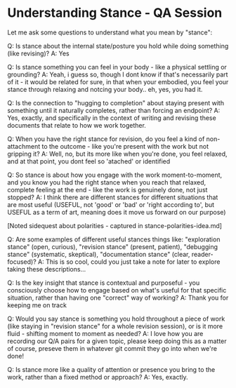 # Understanding Stance - QA Session

Let me ask some questions to understand what you mean by "stance":

Q: Is stance about the internal state/posture you hold while doing something (like revising)?
A: Yes

Q: Is stance something you can feel in your body - like a physical settling or grounding?
A: Yeah, i guess so, though I dont know if that's necessarily part of it - it would be related for sure, in that when your embodied, you feel your stance through relaxing and notcing your body.. eh, yes, you had it.

Q: Is the connection to "hugging to completion" about staying present with something until it naturally completes, rather than forcing an endpoint?
A: Yes, exactly, and specifically in the context of writing and revising these documents that relate to how we work together.

Q: When you have the right stance for revision, do you feel a kind of non-attachment to the outcome - like you're present with the work but not gripping it?
A: Well, no, but its more like when you're done, you feel relaxed, and at that point, you dont feel so 'atached' or identified

Q: So stance is about how you engage with the work moment-to-moment, and you know you had the right stance when you reach that relaxed, complete feeling at the end - like the work is genuinely done, not just stopped?
A: I think there are different stances for different situations that are most useful (USEFUL, not 'good' or 'bad' or 'right according to', but USEFUL as a term of art, meaning does it move us forward on our purpose)

[Noted sidequest about polarities - captured in stance-polarities-idea.md]

Q: Are some examples of different useful stances things like: "exploration stance" (open, curious), "revision stance" (present, patient), "debugging stance" (systematic, skeptical), "documentation stance" (clear, reader-focused)?
A: This is so cool, could you just take a note for later to explore taking these descriptions...

Q: Is the key insight that stance is contextual and purposeful - you consciously choose how to engage based on what's useful for that specific situation, rather than having one "correct" way of working?
A: Thank you for keeping me on track

Q: Would you say stance is something you hold throughout a piece of work (like staying in "revision stance" for a whole revision session), or is it more fluid - shifting moment to moment as needed?
A: I love how you are recording our Q/A pairs for a given topic, please keep doing this as a matter of course, preseve them in whatever git commit they go into when we're done!

Q: Is stance more like a quality of attention or presence you bring to the work, rather than a fixed method or approach?
A: Yes, exactly.
